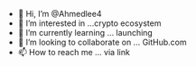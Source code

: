 - 👋 Hi, I’m @Ahmedlee4
- 👀 I’m interested in ...crypto ecosystem 
- 🌱 I’m currently learning ... launching
- 💞️ I’m looking to collaborate on ... GitHub.com
- 📫 How to reach me ... via link

<!---
Ahmedlee4/Ahmedlee4 is a ✨ special ✨ repository because its `README.md` (this file) appears on your GitHub profile.
You can click the Preview link to take a look at your changes.
--->
